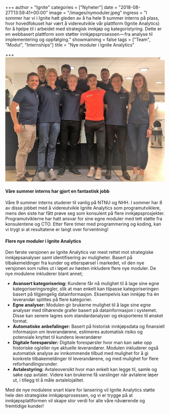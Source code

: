 +++
author = "Ignite"
categories = ["Nyheter"]
date = "2018-08-27T13:59:41+00:00"
image = "/images/nymoduler.jpeg"
ingress = "I sommer har vi i Ignite hatt gleden av å ha hele 9 summer interns på plass, hvor hovedfokuset har vært å videreutvikle vår plattform (Ignite Analytics) for å hjelpe til i arbeidet med strategisk innkjøp og kategoristyring. Dette er en webbasert plattform som støtter innkjøpsprosessen — fra analyse til implementering og oppfølging."
showmainimg = false
tags = ["Team", "Modul", "Internships"]
title = "Nye moduler i Ignite Analytics"

+++
![](/images/nymoduler.jpeg)

#### Våre summer interns har gjort en fantastisk jobb

Våre 9 summer interns studerer til vanlig på NTNU og NHH. I sommer har 8 av disse jobbet med å videreutvikle Ignite Analytics som programutviklere, mens den siste har fått prøve seg som konsulent på flere innkjøpsprosjekter. Programutviklerne har hatt ansvar for sine egne moduler med tett støtte fra konsulentene og CTO. Etter flere timer med programmering og koding, kan vi trygt si at resultatene er langt over forventning!

#### Flere nye moduler i Ignite Analytics

Den første versjonen av Ignite Analytics var mest rettet mot strategiske innkjøpsanalyser samt identifisering av muligheter. Basert på tilbakemeldinger fra kunder og etterspørsel i markedet, vil den nye versjonen som rulles ut i løpet av høsten inkludere flere nye moduler. De nye modulene inkluderer blant annet;

* **Avansert kategorisering:** Kundene får nå mulighet til å lage sine egne kategoriseringsregler, slik at man enkelt kan tilpasse kategoriseringen basert på tilgjengelig datainformasjon. Eksempelvis kan innkjøp fra èn leverandør splittes på flere kategorier.
* **Egne analyser:** Modulen gir brukerne mulighet til å lage sine egne analyser med tilhørende grafer basert på datainformasjon i systemet. Disse kan senere lagres som standardanalyser og eksporteres til ønsket format.
* **Automatiske anbefalinger:** Basert på historisk innkjøpsdata og finansiell informasjon om leverandørene, estimeres automatisk risiko og potensiale knyttet til kundens leverandører
* **Digitale forespørsler:** Digitale forespørsler hvor man kan søke opp historiske og/eller nye aktuelle leverandører. Modulen inkluderer også automatisk analyse av innkommende tilbud med mulighet for å gi konkrete tilbakemeldinger til leverandørene, og med mulighet for flere reforhandlingsrunder.
* **Avtalestyring:** Avtaleoversikt hvor man enkelt kan legge til, samle og søke opp avtaler. Videre kan brukerne få varslinger når avtalene løper ut, i tillegg til å måle avtalelojalitet.

Med de nye modulene snart klare for lansering vil Ignite Analytics støtte hele den strategiske innkjøpsprosessen, og vi er trygge på at innkjøpsplattformen vil skape stor verdi for alle våre nåværende og fremtidige kunder!